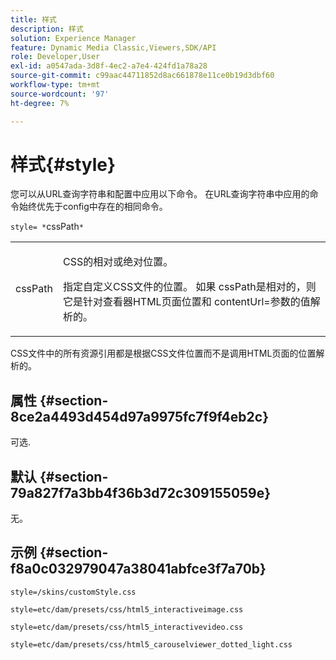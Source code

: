 ```yaml
---
title: 样式
description: 样式
solution: Experience Manager
feature: Dynamic Media Classic,Viewers,SDK/API
role: Developer,User
exl-id: a0547ada-3d8f-4ec2-a7e4-424fd1a78a28
source-git-commit: c99aac44711852d8ac661878e11ce0b19d3dbf60
workflow-type: tm+mt
source-wordcount: '97'
ht-degree: 7%

---
```


# 样式{#style}

您可以从URL查询字符串和配置中应用以下命令。 在URL查询字符串中应用的命令始终优先于config中存在的相同命令。

`style= *`cssPath`*`

<table id="table_F800F787CF0342749B934DAEB600C0EB"> 
 <tbody> 
  <tr> 
   <td colname="col1"> <p> <span class="codeph"> <span class="varname"> cssPath</span> </span> </p> </td> 
   <td colname="col2"> <p> CSS的相对或绝对位置。 </p> <p>指定自定义CSS文件的位置。 如果<span class="codeph"><span class="varname"> cssPath</span></span>是相对的，则它是针对查看器HTML页面位置和<span class="codeph"> contentUrl=</span>参数的值解析的。 </p> </td> 
  </tr> 
 </tbody> 
</table>

CSS文件中的所有资源引用都是根据CSS文件位置而不是调用HTML页面的位置解析的。

## 属性 {#section-8ce2a4493d454d97a9975fc7f9f4eb2c}

可选.

## 默认 {#section-79a827f7a3bb4f36b3d72c309155059e}

无。

## 示例 {#section-f8a0c032979047a38041abfce3f7a70b}

`style=/skins/customStyle.css`

`style=etc/dam/presets/css/html5_interactiveimage.css`

`style=etc/dam/presets/css/html5_interactivevideo.css`

`style=etc/dam/presets/css/html5_carouselviewer_dotted_light.css`
